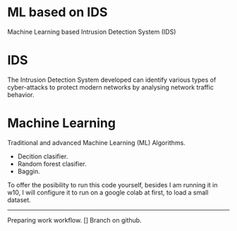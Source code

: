 # ML based on IDS
Machine Learning based Intrusion Detection System (IDS)

# IDS
The Intrusion Detection System developed can identify various types of cyber-attacks to protect modern networks by analysing network traffic behavior.

# Machine Learning
Traditional and advanced Machine Learning (ML) Algorithms.
- Decition clasifier.
- Random forest clasifier.
- Baggin.

To offer the posibility to run this code yourself, besides I am running it in w10, I will configure it to run on a google colab  at first, to load a small dataset.

---
Preparing work workflow.
[] Branch on github.


